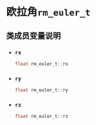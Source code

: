 # 欧拉角`rm_euler_t`

## 类成员变量说明

- ### `rx`

    ```C
    float rm_euler_t::rx
    ```

- ### `ry`

    ```C
    float rm_euler_t::ry
    ```

- ### `rz`

    ```C
    float rm_euler_t::rz
    ```

